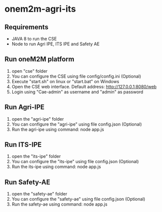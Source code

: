 # onem2m-agri-its

## Requirements
* JAVA 8 to run the CSE
* Node to run Agri IPE, ITS IPE and Safety AE

## Run oneM2M platform
1. open "cse" folder
2. You can configure the CSE using file config/config.ini (Optional)
3. Execute "start.sh" on linux or "start.bat" on Windows
4. Open the CSE web interface. Default address: http://127.0.0.1:8080/web
5. Login using "Cae-admin" as username and "admin" as password

## Run Agri-IPE
1. open the "agri-ipe" folder
2. You can configure the "agri-ipe" using file config.json (Optional)
3. Run the agri-ipe using command: node app.js

## Run ITS-IPE
1. open the "its-ipe" folder
2. You can configure the "its-ipe" using file config.json (Optional)
3. Run the its-ipe using command: node app.js

## Run Safety-AE
1. open the "safety-ae" folder
2. You can configure the "safety-ae" using file config.json (Optional)
3. Run the safety-ae using command: node app.js
